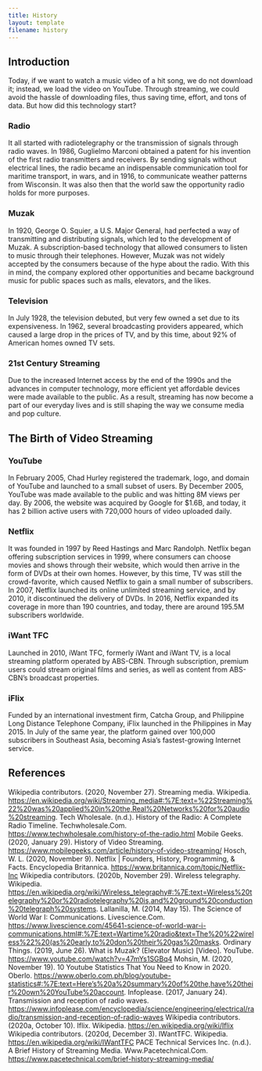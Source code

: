 ```yaml
---
title: History
layout: template
filename: history
--- 
```


## Introduction 
Today, if we want to watch a music video of a hit song, we do not download it; instead, we load the video on YouTube. Through streaming, 
we could avoid the hassle of downloading files, thus saving time, effort, and tons of data. But how did this technology start?

### Radio 
It all started with radiotelegraphy or the transmission of signals through radio waves. In 1986, Guglielmo Marconi obtained a patent for his invention 
of the first radio transmitters and receivers. By sending signals without electrical lines, the radio became an indispensable communication tool for 
maritime transport, in wars, and in 1916, to communicate weather patterns from Wisconsin. It was also then that the world saw the opportunity radio holds 
for more purposes.

### Muzak 
In 1920, George O. Squier, a U.S. Major General, had perfected a way of transmitting and distributing signals, which led to the development of Muzak. 
A subscription-based technology that allowed consumers to listen to music through their telephones. However, Muzak was not widely accepted by the consumers 
because of the hype about the radio. With this in mind, the company explored other opportunities and became background music for public spaces such as malls, 
elevators, and the likes.

### Television
In July 1928, the television debuted, but very few owned a set due to its expensiveness. In 1962, several broadcasting providers appeared, which caused 
a large drop in the prices of TV, and by this time, about 92% of American homes owned TV sets. 

### 21st Century Streaming 
Due to the increased Internet access by the end of the 1990s and the advances in computer technology, more efficient yet affordable devices were made available 
to the public. As a result, streaming has now become a part of our everyday lives and is still shaping the way we consume media and pop culture. 

## The Birth of Video Streaming 

### YouTube
In February 2005, Chad Hurley registered the trademark, logo, and domain of YouTube and launched to a small subset of users. By December 2005, YouTube was made available 
to the public and was hitting 8M views per day. By 2006, the website was acquired by Google for $1.6B, and today, it has 2 billion active users with 720,000 hours of video 
uploaded daily. 

### Netflix 
It was founded in 1997 by Reed Hastings and Marc Randolph. Netflix began offering subscription services in 1999, where consumers can choose movies and shows through their website, 
which would then arrive in the form of DVDs at their own homes. However, by this time, TV was still the crowd-favorite, which caused Netflix to gain a small number of subscribers.
In 2007, Netflix launched its online unlimited streaming service, and by 2010, it discontinued the delivery of DVDs. In 2016, Netflix expanded its coverage in more than 190 countries, 
and today, there are around 195.5M subscribers worldwide. 

### iWant TFC 
Launched in 2010, iWant TFC, formerly iWant and iWant TV, is a local streaming platform operated by ABS-CBN. Through subscription, premium users could stream original films and series, 
as well as content from ABS-CBN’s broadcast properties. 

### iFlix 
Funded by an international investment firm, Catcha Group, and Philippine Long Distance Telephone Company, iFlix launched in the Philippines in May 2015. In July of the same year, 
the platform gained over 100,000 subscribers in Southeast Asia, becoming Asia’s fastest-growing Internet service.

## References  

Wikipedia contributors. (2020, November 27). Streaming media. Wikipedia. https://en.wikipedia.org/wiki/Streaming_media#:%7E:text=%22Streaming%22%20was%20applied%20in%20the,Real%20Networks%20for%20audio%20streaming.
Tech Wholesale. (n.d.). History of the Radio: A Complete Radio Timeline. Techwholesale.Com. https://www.techwholesale.com/history-of-the-radio.html 
Mobile Geeks. (2020, January 29). History of Video Streaming. https://www.mobilegeeks.com/article/history-of-video-streaming/ 
Hosch, W. L. (2020, November 9). Netflix | Founders, History, Programming, & Facts. Encyclopedia Britannica. https://www.britannica.com/topic/Netflix-Inc 
Wikipedia contributors. (2020b, November 29). Wireless telegraphy. Wikipedia. https://en.wikipedia.org/wiki/Wireless_telegraphy#:%7E:text=Wireless%20telegraphy%20or%20radiotelegraphy%20is,and%20ground%20conduction%20telegraph%20systems. 
Lallanilla, M. (2014, May 15). The Science of World War I: Communications. Livescience.Com. https://www.livescience.com/45641-science-of-world-war-i-communications.html#:%7E:text=Wartime%20radio&text=The%20%22wireless%22%20(as%20early,to%20don%20their%20gas%20masks.
Ordinary Things. (2019, June 26). What is Muzak? (Elevator Music) [Video]. YouTube. https://www.youtube.com/watch?v=47mYs1SGBq4 
Mohsin, M. (2020, November 19). 10 Youtube Statistics That You Need to Know in 2020. Oberlo. https://www.oberlo.com.ph/blog/youtube-statistics#:%7E:text=Here’s%20a%20summary%20of%20the,have%20their%20own%20YouTube%20account. 
Infoplease. (2017, January 24). Transmission and reception of radio waves. https://www.infoplease.com/encyclopedia/science/engineering/electrical/radio/transmission-and-reception-of-radio-waves 
Wikipedia contributors. (2020a, October 10). Iflix. Wikipedia. https://en.wikipedia.org/wiki/Iflix
Wikipedia contributors. (2020d, December 3). IWantTFC. Wikipedia. https://en.wikipedia.org/wiki/IWantTFC 
PACE Technical Services Inc. (n.d.). A Brief History of Streaming Media. Www.Pacetechnical.Com. https://www.pacetechnical.com/brief-history-streaming-media/  
